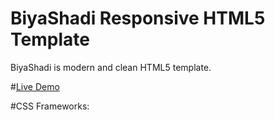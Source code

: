 # BiyaShadi Responsive HTML5 Template
BiyaShadi is modern and clean HTML5 template. 

#<a href="http://demo.devute.com/html-free-templates/biyashadi/">Live Demo</a>

#CSS Frameworks: 

